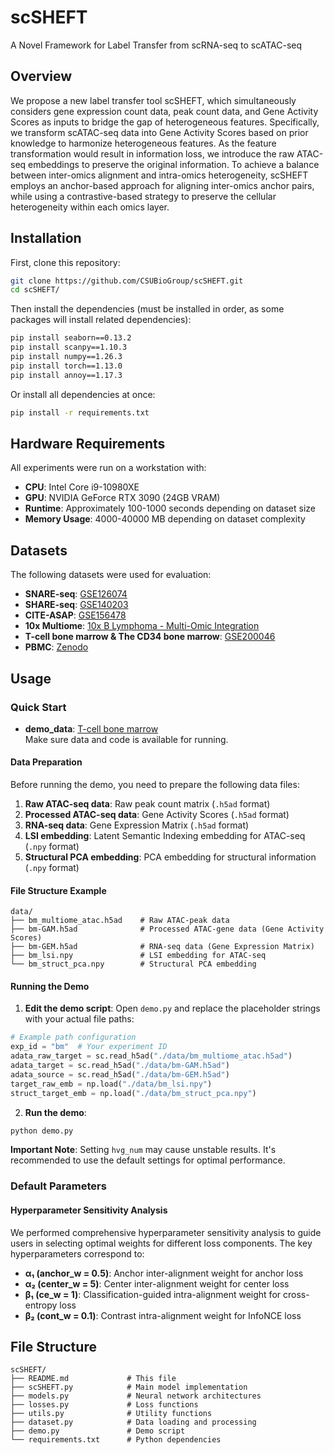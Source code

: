 # scSHEFT

A Novel Framework for Label Transfer from scRNA-seq to scATAC-seq

## Overview

We propose a new label transfer tool scSHEFT, which simultaneously considers gene expression count data, peak count data, and Gene Activity Scores as inputs to bridge the gap of heterogeneous features. Specifically, we transform scATAC-seq data into Gene Activity Scores based on prior knowledge to harmonize heterogeneous features. As the feature transformation would result in information loss, we introduce the raw ATAC-seq embeddings to preserve the original information. To achieve a balance between inter-omics alignment and intra-omics heterogeneity, scSHEFT employs an anchor-based approach for aligning inter-omics anchor pairs, while using a contrastive-based strategy to preserve the cellular heterogeneity within each omics layer.

## Installation

First, clone this repository:

```bash
git clone https://github.com/CSUBioGroup/scSHEFT.git
cd scSHEFT/
```

Then install the dependencies (must be installed in order, as some packages will install related dependencies):

```bash
pip install seaborn==0.13.2
pip install scanpy==1.10.3
pip install numpy==1.26.3
pip install torch==1.13.0
pip install annoy==1.17.3
```

Or install all dependencies at once:

```bash
pip install -r requirements.txt
```

## Hardware Requirements

All experiments were run on a workstation with:
- **CPU**: Intel Core i9-10980XE
- **GPU**: NVIDIA GeForce RTX 3090 (24GB VRAM)
- **Runtime**: Approximately 100-1000 seconds depending on dataset size
- **Memory Usage**: 4000-40000 MB depending on dataset complexity

## Datasets

The following datasets were used for evaluation:

- **SNARE-seq**: [GSE126074](https://www.ncbi.nlm.nih.gov/geo/query/acc.cgi?acc=GSE126074)
- **SHARE-seq**: [GSE140203](https://www.ncbi.nlm.nih.gov/geo/query/acc.cgi?acc=GSE140203)
- **CITE-ASAP**: [GSE156478](https://www.ncbi.nlm.nih.gov/geo/query/acc.cgi?acc=GSE156478)
- **10x Multiome**: [10x B Lymphoma - Multi-Omic Integration](https://www.10xgenomics.com/datasets/multiomic-integration-neuroscience-application-note-single-cell-multiome-rna-atac-alzheimers-disease-mouse-model-brain-coronal-sections-from-one-hemisphere-over-a-time-course-1-standard)
- **T-cell bone marrow & The CD34 bone marrow**: [GSE200046](https://www.ncbi.nlm.nih.gov/geo/query/acc.cgi?acc=GSE200046)
- **PBMC**: [Zenodo](https://zenodo.org/records/7555405)

## Usage

### Quick Start
- **demo_data**: [T-cell bone marrow](https://drive.google.com/drive/folders/1S4T-W9jkaLj4lehSYRCNmTV080g4d_Ar?usp=drive_link) \
Make sure data and code is available for running.

#### Data Preparation

Before running the demo, you need to prepare the following data files:

1. **Raw ATAC-seq data**: Raw peak count matrix (`.h5ad` format)
2. **Processed ATAC-seq data**: Gene Activity Scores (`.h5ad` format) 
3. **RNA-seq data**: Gene Expression Matrix (`.h5ad` format)
4. **LSI embedding**: Latent Semantic Indexing embedding for ATAC-seq (`.npy` format)
5. **Structural PCA embedding**: PCA embedding for structural information (`.npy` format)

#### File Structure Example

```
data/
├── bm_multiome_atac.h5ad    # Raw ATAC-peak data
├── bm-GAM.h5ad              # Processed ATAC-gene data (Gene Activity Scores)
├── bm-GEM.h5ad              # RNA-seq data (Gene Expression Matrix)
├── bm_lsi.npy               # LSI embedding for ATAC-seq
└── bm_struct_pca.npy        # Structural PCA embedding
```

#### Running the Demo

1. **Edit the demo script**: Open `demo.py` and replace the placeholder strings with your actual file paths:

```python
# Example path configuration
exp_id = "bm"  # Your experiment ID
adata_raw_target = sc.read_h5ad("./data/bm_multiome_atac.h5ad")
adata_target = sc.read_h5ad("./data/bm-GAM.h5ad")
adata_source = sc.read_h5ad("./data/bm-GEM.h5ad")
target_raw_emb = np.load("./data/bm_lsi.npy")
struct_target_emb = np.load("./data/bm_struct_pca.npy")
```

2. **Run the demo**:

```bash
python demo.py
```

**Important Note**: Setting `hvg_num` may cause unstable results. It's recommended to use the default settings for optimal performance.

### Default Parameters

#### Hyperparameter Sensitivity Analysis

We performed comprehensive hyperparameter sensitivity analysis to guide users in selecting optimal weights for different loss components. The key hyperparameters correspond to:

- **α₁ (anchor_w = 0.5)**: Anchor inter-alignment weight for anchor loss
- **α₂ (center_w = 5)**: Center inter-alignment weight for center loss  
- **β₁ (ce_w = 1)**: Classification-guided intra-alignment weight for cross-entropy loss
- **β₂ (cont_w = 0.1)**: Contrast intra-alignment weight for InfoNCE loss




## File Structure

```
scSHEFT/
├── README.md             # This file
├── scSHEFT.py            # Main model implementation
├── models.py             # Neural network architectures
├── losses.py             # Loss functions
├── utils.py              # Utility functions
├── dataset.py            # Data loading and processing
├── demo.py               # Demo script
└── requirements.txt      # Python dependencies
```